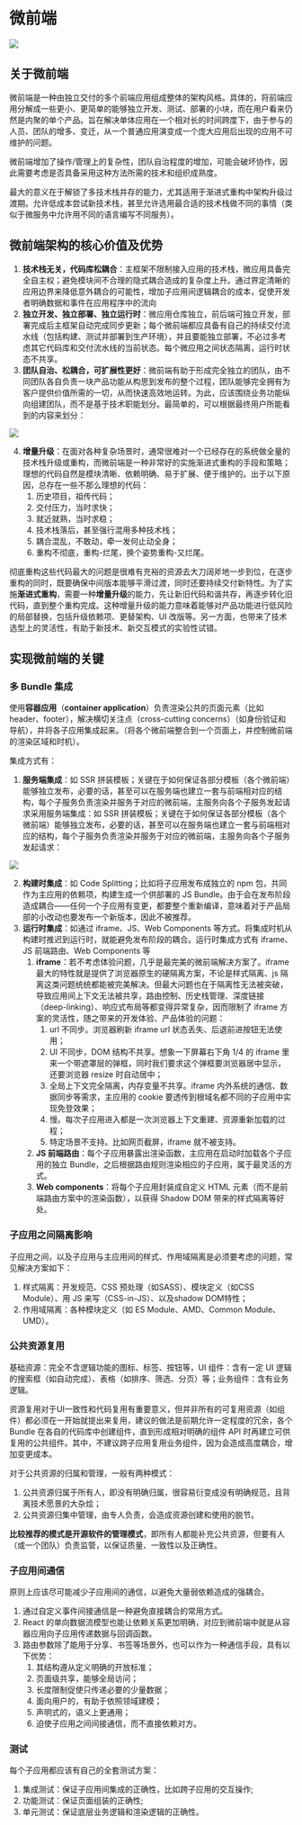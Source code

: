 # 微前端

![](../public/front-end/micro-front-end/1.png)

## 关于微前端

微前端是一种由独立交付的多个前端应用组成整体的架构风格。具体的，将前端应用分解成一些更小、更简单的能够独立开发、测试、部署的小块，而在用户看来仍然是内聚的单个产品。旨在解决单体应用在一个相对长的时间跨度下，由于参与的人员、团队的增多、变迁，从一个普通应用演变成一个庞大应用后出现的应用不可维护的问题。

微前端增加了操作/管理上的复杂性，团队自治程度的增加，可能会破坏协作，因此需要考虑是否具备采用这种方法所需的技术和组织成熟度。

最大的意义在于解锁了多技术栈并存的能力，尤其适用于渐进式重构中架构升级过渡期。允许低成本尝试新技术栈，甚至允许选用最合适的技术栈做不同的事情（类似于微服务中允许用不同的语言编写不同服务）。

## 微前端架构的核心价值及优势

1. **技术栈无关，代码库松耦合**：主框架不限制接入应用的技术栈，微应用具备完全自主权；避免模块间不合理的隐式耦合造成的复杂度上升。通过界定清晰的应用边界来降低意外耦合的可能性，增加子应用间逻辑耦合的成本，促使开发者明确数据和事件在应用程序中的流向
2. **独立开发、独立部署、独立运行时**：微应用仓库独立，前后端可独立开发，部署完成后主框架自动完成同步更新；每个微前端都应具备有自己的持续交付流水线（包括构建、测试并部署到生产环境），并且要能独立部署，不必过多考虑其它代码库和交付流水线的当前状态。每个微应用之间状态隔离，运行时状态不共享。
3. **团队自治、松耦合，可扩展性更好**：微前端有助于形成完全独立的团队，由不同团队各自负责一块产品功能从构思到发布的整个过程，团队能够完全拥有为客户提供价值所需的一切，从而快速高效地运转。为此，应该围绕业务功能纵向组建团队，而不是基于技术职能划分。最简单的，可以根据最终用户所能看到的内容来划分：

![](../public/front-end/micro-front-end/2.png)

4. **增量升级**：在面对各种复杂场景时，通常很难对一个已经存在的系统做全量的技术栈升级或重构，而微前端是一种非常好的实施渐进式重构的手段和策略；理想的代码自然是模块清晰、依赖明确、易于扩展、便于维护的。出于以下原因，总存在一些不那么理想的代码：
    1. 历史项目，祖传代码；
    2. 交付压力，当时求快；
    3. 就近就熟，当时求稳；
    4. 技术栈落后，甚至强行混用多种技术栈；
    5. 耦合混乱，不敢动，牵一发何止动全身；
    6. 重构不彻底，重构-烂尾，换个姿势重构-又烂尾。

彻底重构这些代码最大的问题是很难有充裕的资源去大刀阔斧地一步到位，在逐步重构的同时，既要确保中间版本能够平滑过渡，同时还要持续交付新特性。为了实施**渐进式重构**，需要一种**增量升级**的能力，先让新旧代码和谐共存，再逐步转化旧代码，直到整个重构完成。这种增量升级的能力意味着能够对产品功能进行低风险的局部替换，包括升级依赖项、更替架构、UI 改版等。另一方面，也带来了技术选型上的灵活性，有助于新技术、新交互模式的实验性试错。

## 实现微前端的关键

### 多 Bundle 集成

使用**容器应用**（**container application**）负责渲染公共的页面元素（比如 header、footer），解决横切关注点（cross-cutting concerns）（如身份验证和导航），并将各子应用集成起来。（将各个微前端整合到一个页面上，并控制微前端的渲染区域和时机）。

集成方式有：
1. **服务端集成**：如 SSR 拼装模板；关键在于如何保证各部分模板（各个微前端）能够独立发布，必要的话，甚至可以在服务端也建立一套与前端相对应的结构，每个子服务负责渲染并服务于对应的微前端，主服务向各个子服务发起请求采用服务端集成：如 SSR 拼装模板；关键在于如何保证各部分模板（各个微前端）能够独立发布，必要的话，甚至可以在服务端也建立一套与前端相对应的结构，每个子服务负责渲染并服务于对应的微前端，主服务向各个子服务发起请求：

![](../public/front-end/micro-front-end/3.png)

2. **构建时集成**：如 Code Splitting；比如将子应用发布成独立的 npm 包，共同作为主应用的依赖项，构建生成一个供部署的 JS Bundle。由于会在发布阶段造成耦合——任何一个子应用有变更，都要整个重新编译，意味着对于产品局部的小改动也要发布一个新版本，因此不被推荐。
3. **运行时集成**：如通过 iframe、JS、Web Components 等方式。将集成时机从构建时推迟到运行时，就能避免发布阶段的耦合。运行时集成方式有 iframe、JS 前端路由、Web Components 等
    1. **iframe**：若不考虑体验问题，几乎是最完美的微前端解决方案了。iframe 最大的特性就是提供了浏览器原生的硬隔离方案，不论是样式隔离、js 隔离这类问题统统都能被完美解决。但最大问题也在于隔离性无法被突破，导致应用间上下文无法被共享，路由控制、历史栈管理、深度链接（deep-linking）、响应式布局等都变得异常复杂，因而限制了 iframe 方案的灵活性，随之带来的开发体验、产品体验的问题：
        1. url 不同步。浏览器刷新 iframe url 状态丢失、后退前进按钮无法使用；
        2. UI 不同步，DOM 结构不共享。想象一下屏幕右下角 1/4 的 iframe 里来一个带遮罩层的弹框，同时我们要求这个弹框要浏览器居中显示，还要浏览器 resize 时自动居中；
        3. 全局上下文完全隔离，内存变量不共享。iframe 内外系统的通信、数据同步等需求，主应用的 cookie 要透传到根域名都不同的子应用中实现免登效果；
        4. 慢。每次子应用进入都是一次浏览器上下文重建、资源重新加载的过程；
        5. 特定场景不支持。比如网页截屏，iframe 就不被支持。
    2. **JS 前端路由**：每个子应用暴露出渲染函数，主应用在启动时加载各个子应用的独立 Bundle，之后根据路由规则渲染相应的子应用，属于最灵活的方式。
    3. **Web components**：将每个子应用封装成自定义 HTML 元素（而不是前端路由方案中的渲染函数），以获得 Shadow DOM 带来的样式隔离等好处。

### 子应用之间隔离影响

子应用之间，以及子应用与主应用间的样式、作用域隔离是必须要考虑的问题，常见解决方案如下：
1. 样式隔离：开发规范、CSS 预处理（如SASS）、模块定义（如CSS Module）、用 JS 来写（CSS-in-JS）、以及shadow DOM特性；
2. 作用域隔离：各种模块定义（如 ES Module、AMD、Common Module、UMD）。

### 公共资源复用

基础资源：完全不含逻辑功能的图标、标签、按钮等，UI 组件：含有一定 UI 逻辑的搜索框（如自动完成）、表格（如排序、筛选、分页）等；业务组件：含有业务逻辑。

资源复用对于UI一致性和代码复用有重要意义，但并非所有的可复用资源（如组件）都必须在一开始就提出来复用，建议的做法是前期允许一定程度的冗余，各个 Bundle 在各自的代码库中创建组件，直到形成相对明确的组件 API 时再建立可供复用的公共组件。其中，不建议跨子应用复用业务组件，因为会造成高度耦合，增加变更成本。

对于公共资源的归属和管理，一般有两种模式：
1. 公共资源归属于所有人，即没有明确归属，很容易衍变成没有明确规范，且背离技术愿景的大杂烩；
2. 公共资源归集中管理，由专人负责，会造成资源创建和使用的脱节。

**比较推荐的模式是开源软件的管理模式**，即所有人都能补充公共资源，但要有人（或一个团队）负责监管，以保证质量、一致性以及正确性。

### 子应用间通信

原则上应该尽可能减少子应用间的通信，以避免大量弱依赖造成的强耦合。
1. 通过自定义事件间接通信是一种避免直接耦合的常用方式。
2. React 的单向数据流模型也能让依赖关系更加明确，对应到微前端中就是从容器应用向子应用传递数据与回调函数。
3. 路由参数除了能用于分享、书签等场景外，也可以作为一种通信手段，具有以下优势：
    1. 其结构遵从定义明确的开放标准；
    2. 页面级共享，能够全局访问；
    3. 长度限制促使只传递必要的少量数据；
    4. 面向用户的，有助于依照领域建模；
    5. 声明式的，语义上更通用；
    6. 迫使子应用之间间接通信，而不直接依赖对方。

### 测试

每个子应用都应该有自己的全套测试方案：
1. 集成测试：保证子应用间集成的正确性，比如跨子应用的交互操作;
2. 功能测试：保证页面组装的正确性;
3. 单元测试：保证底层业务逻辑和渲染逻辑的正确性。
